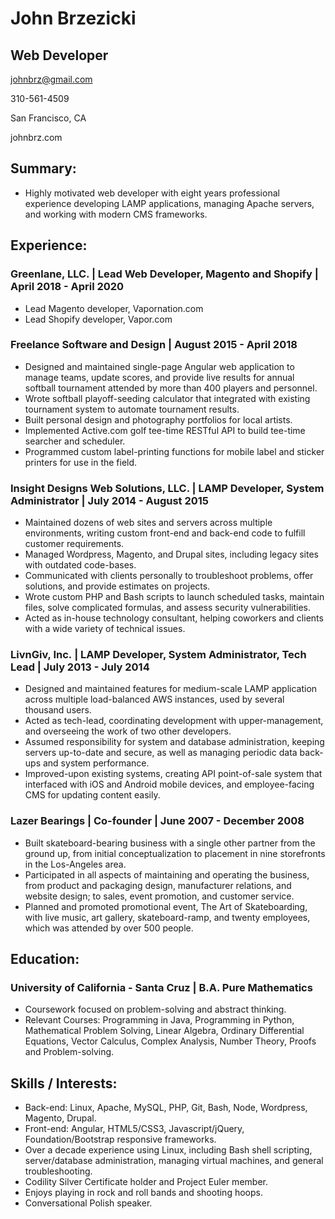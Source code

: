 John Brzezicki
==============

Web Developer
-------------

johnbrz@gmail.com

310-561-4509

San Francisco, CA

johnbrz.com

Summary:
--------

-   Highly motivated web developer with eight years professional
    experience developing LAMP applications, managing Apache servers,
    and working with modern CMS frameworks.

Experience:
-----------

### Greenlane, LLC. | Lead Web Developer, Magento and Shopify | April 2018 - April 2020

-   Lead Magento developer, Vapornation.com
-   Lead Shopify developer, Vapor.com

### Freelance Software and Design | August 2015 - April 2018

-   Designed and maintained single-page Angular web application to
    manage teams, update scores, and provide live results for annual
    softball tournament attended by more than 400 players and personnel.
-   Wrote softball playoff-seeding calculator that integrated with
    existing tournament system to automate tournament results.
-   Built personal design and photography portfolios for local artists.
-   Implemented Active.com golf tee-time RESTful API to build tee-time
    searcher and scheduler.
-   Programmed custom label-printing functions for mobile label and
    sticker printers for use in the field.

### Insight Designs Web Solutions, LLC. | LAMP Developer, System Administrator | July 2014 - August 2015

-   Maintained dozens of web sites and servers across multiple
    environments, writing custom front-end and back-end code to fulfill
    customer requirements.
-   Managed Wordpress, Magento, and Drupal sites, including legacy sites
    with outdated code-bases.
-   Communicated with clients personally to troubleshoot problems, offer
    solutions, and provide estimates on projects.
-   Wrote custom PHP and Bash scripts to launch scheduled tasks,
    maintain files, solve complicated formulas, and assess
    security vulnerabilities.
-   Acted as in-house technology consultant, helping coworkers and
    clients with a wide variety of technical issues.

### LivnGiv, Inc. | LAMP Developer, System Administrator, Tech Lead | July 2013 - July 2014

-   Designed and maintained features for medium-scale LAMP application
    across multiple load-balanced AWS instances, used by several
    thousand users.
-   Acted as tech-lead, coordinating development with upper-management,
    and overseeing the work of two other developers.
-   Assumed responsibility for system and database administration,
    keeping servers up-to-date and secure, as well as managing periodic
    data back-ups and system performance.
-   Improved-upon existing systems, creating API point-of-sale system
    that interfaced with iOS and Android mobile devices, and
    employee-facing CMS for updating content easily.

### Lazer Bearings | Co-founder | June 2007 - December 2008

-   Built skateboard-bearing business with a single other partner from
    the ground up, from initial conceptualization to placement in nine
    storefronts in the Los-Angeles area.
-   Participated in all aspects of maintaining and operating the
    business, from product and packaging design, manufacturer relations,
    and website design; to sales, event promotion, and customer service.
-   Planned and promoted promotional event, The Art of Skateboarding,
    with live music, art gallery, skateboard-ramp, and twenty employees,
    which was attended by over 500 people.

Education:
----------

### University of California - Santa Cruz | B.A. Pure Mathematics

-   Coursework focused on problem-solving and abstract thinking.
-   Relevant Courses: Programming in Java, Programming in Python,
    Mathematical Problem Solving, Linear Algebra, Ordinary Differential
    Equations, Vector Calculus, Complex Analysis, Number Theory, Proofs
    and Problem-solving.

Skills / Interests:
-------------------

-   Back-end: Linux, Apache, MySQL, PHP, Git, Bash, Node, Wordpress,
    Magento, Drupal.
-   Front-end: Angular, HTML5/CSS3, Javascript/jQuery,
    Foundation/Bootstrap responsive frameworks.
-   Over a decade experience using Linux, including Bash shell
    scripting, server/database administration, managing virtual
    machines, and general troubleshooting.
-   Codility Silver Certificate holder and Project Euler member.
-   Enjoys playing in rock and roll bands and shooting hoops.
-   Conversational Polish speaker.
